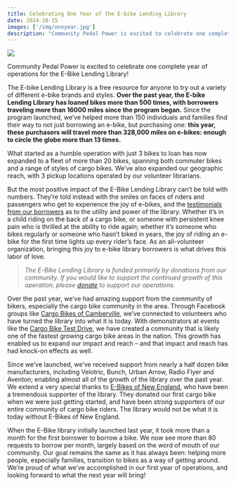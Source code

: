 ```yaml
---
title: Celebrating One Year of the E-bike Lending Library
date: 2024-10-15
images: ['/img/oneyear.jpg']
description: "Community Pedal Power is excited to celebrate one complete year of operations for the E-Bike Lending Library! Over the past year, the E-bike Lending Library has loaned bikes more than 500 times, with borrowers traveling more than 16000 miles since the program began."
---
```


<img src="/img/oneyear.jpg" />

Community Pedal Power is excited to celebrate one complete year of operations for the E-Bike Lending Library\!

The E-bike Lending Library is a free resource for anyone to try out a variety of different e-bike brands and styles. **Over the past year, the E-bike Lending Library has loaned bikes more than 500 times, with borrowers traveling more than 16000 miles since the program began.** Since the program launched, we’ve helped more than 150 individuals and families find their way to not just borrowing an e-bike, but purchasing one: **this year, these purchasers will travel more than 328,000 miles on e-bikes: enough to circle the globe more than 13 times.**

What started as a humble operation with just 3 bikes to loan has now expanded to a fleet of more than 20 bikes, spanning both commuter bikes and a range of styles of cargo bikes. We’ve also expanded our geographic reach, with 3 pickup locations operated by our volunteer librarians.

But the most positive impact of the E-Bike Lending Library can’t be told with numbers. They’re told instead with the smiles on faces of riders and passengers who get to experience the joy of e-bikes, and the [testimonials from our borrowers](https://cpp.ebikelibrary.org/testimonials/) as to the utility and power of the library. Whether it’s in a child riding on the back of a cargo bike, or someone with persistent knee pain who is thrilled at the ability to ride again; whether it’s someone who bikes regularly or someone who hasn’t biked in years, the joy of riding an e-bike for the first time lights up every rider’s face. As an all-volunteer organization, bringing this joy to e-bike library borrowers is what drives this labor of love.

> *The E-Bike Lending Library is funded primarily by donations from our community. If you would like to support the continued growth of this operation, please [donate](https://cpp.ebikelibrary.org/donate/) to support our operations.*

Over the past year, we’ve had amazing support from the community of bikers, especially the cargo bike community in the area. Through Facebook groups like [Cargo Bikes of Camberville](https://www.facebook.com/groups/1029543797114243), we’ve connected to volunteers who have turned the library into what it is today. With demonstrators at events like the [Cargo Bike Test Drive](https://www.familybikeride.org/testdrive), we have created a community that is likely one of the fastest growing cargo bike areas in the nation. This growth has enabled us to expand our impact and reach – and that impact and reach has had knock-on effects as well.

Since we’ve launched, we’ve received support from nearly a half dozen bike manufacturers, including Velotric, Bunch, Urban Arrow, Radio Flyer and Aventon; enabling almost all of the growth of the library over the past year. We extend a very special thanks to [E-Bikes of New England](https://www.ebikesofne.com/), who have been a tremendous supporter of the library. They donated our first cargo bike when we were just getting started, and have been strong supporters of our entire community of cargo bike riders. The library would not be what it is today without E-Bikes of New England.

When the E-Bike library initially launched last year, it took more than a month for the first borrower to borrow a bike. We now see more than 80 requests to borrow per month, largely based on the word of mouth of our community. Our goal remains the same as it has always been: helping more people, especially families, transition to bikes as a way of getting around. We’re proud of what we’ve accomplished in our first year of operations, and looking forward to what the next year will bring\!
